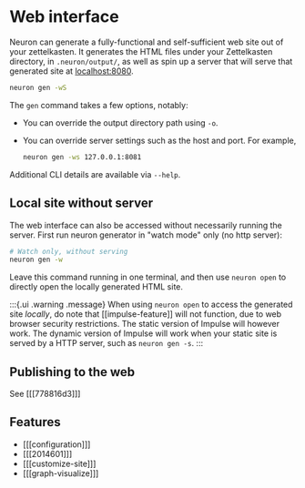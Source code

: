 # Web interface

Neuron can generate a fully-functional and self-sufficient web site out of your zettelkasten. It generates the HTML files under your Zettelkasten directory, in `.neuron/output/`, as well as spin up a server that will serve that generated site at [localhost:8080](http://localhost:8080).

```bash
neuron gen -wS
```

The `gen` command takes a few options, notably:

* You can override the output directory path using `-o`.

* You can override server settings such as the host and port. For example,

    ```bash
    neuron gen -ws 127.0.0.1:8081
    ```

Additional CLI details are available via `--help`.

## Local site without server

The web interface can also be accessed without necessarily running the server.
First run neuron generator in "watch mode" only (no http server):

```bash
# Watch only, without serving
neuron gen -w
```

Leave this command running in one terminal, and then use `neuron open` to directly open the locally generated HTML site.

:::{.ui .warning .message}
When using `neuron open` to access the generated site *locally*, do note that [[impulse-feature]] will not function, due to web browser security restrictions. The static version of Impulse will however work. The dynamic version of Impulse will work when your static site is served by a HTTP server, such as `neuron gen -s`.
:::

## Publishing to the web

See [[[778816d3]]]

## Features 

* [[[configuration]]]
* [[[2014601]]]
* [[[customize-site]]]
* [[[graph-visualize]]]

